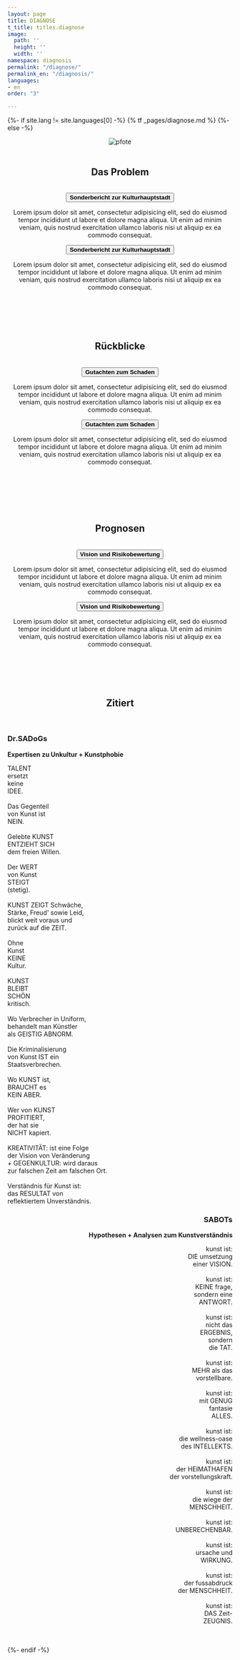 ```yaml
---
layout: page
title: DIAGNOSE
t_title: titles.diagnose
image:
  path: ''
  height: ''
  width: ''
namespace: diagnosis
permalink: "/diagnose/"
permalink_en: "/diagnosis/"
languages:
- en
order: "3"

---
```

{%- if site.lang != site.languages[0] -%}
  {% tf _pages/diagnose.md %}
{%- else -%}
  <div align="center">
    <div class="col-12 col-lg-10 col-xl-8">
      <img class="is-small" src="{{ "/assets/images/pfote.png" | relative_url }}" alt="pfote">
      <br> <br>
      <h2 class="post__subtitle"><span>Das Problem</span></h2>  
      <br>
    </div>
    <div class="accordion">
      <button class="accordion__button h4"><strong>Sonderbericht zur Kulturhauptstadt</strong></button>
      <div class="accordion-content">
        <div class="col-12 col-lg-10 col-xl-8">
          <p>Lorem ipsum dolor sit amet, consectetur adipisicing elit, sed do eiusmod tempor incididunt ut labore et dolore magna aliqua. Ut enim ad minim veniam, quis nostrud exercitation ullamco laboris nisi ut aliquip ex ea commodo consequat.</p>
        </div>
      </div>    
      <button class="accordion__button h4"><strong>Sonderbericht zur Kulturhauptstadt</strong></button>
      <div class="accordion-content">
        <div class="col-12 col-lg-10 col-xl-8">
          <p>Lorem ipsum dolor sit amet, consectetur adipisicing elit, sed do eiusmod tempor incididunt ut labore et dolore magna aliqua. Ut enim ad minim veniam, quis nostrud exercitation ullamco laboris nisi ut aliquip ex ea commodo consequat.</p>
        </div>
      </div>
    </div>
    <br> <br>
  </div>

  <div class="is-light_bg" align="center">
    <div class="col-12 col-lg-10 col-xl-8">
      <br> <br>
      <h2 class="post__subtitle"><span>Rückblicke</span></h2>  
      <br>
    </div>
    <div class="accordion">
      <button class="accordion__button h4"><strong>Gutachten zum Schaden</strong></button>
      <div class="accordion-content">
        <div class="col-12 col-lg-10 col-xl-8">
          <p>Lorem ipsum dolor sit amet, consectetur adipisicing elit, sed do eiusmod tempor incididunt ut labore et dolore magna aliqua. Ut enim ad minim veniam, quis nostrud exercitation ullamco laboris nisi ut aliquip ex ea commodo consequat.</p>
        </div>
      </div>    
      <button class="accordion__button h4"><strong>Gutachten zum Schaden</strong></button>
      <div class="accordion-content">
        <div class="col-12 col-lg-10 col-xl-8">
          <p>Lorem ipsum dolor sit amet, consectetur adipisicing elit, sed do eiusmod tempor incididunt ut labore et dolore magna aliqua. Ut enim ad minim veniam, quis nostrud exercitation ullamco laboris nisi ut aliquip ex ea commodo consequat.</p>
        </div>
      </div>
    </div>
    <br> <br> <br>
  </div>

  <div align="center">
    <div class="col-12 col-lg-10 col-xl-8">
      <br><br>
      <h2 class="post__subtitle"><span>Prognosen</span></h2>  
      <br>
    </div>
    <div class="accordion">
      <button class="accordion__button h4"><strong>Vision und Risikobewertung</strong></button>
      <div class="accordion-content">
        <div class="col-12 col-lg-10 col-xl-8">
          <p>Lorem ipsum dolor sit amet, consectetur adipisicing elit, sed do eiusmod tempor incididunt ut labore et dolore magna aliqua. Ut enim ad minim veniam, quis nostrud exercitation ullamco laboris nisi ut aliquip ex ea commodo consequat.</p>
        </div>
      </div>    
      <button class="accordion__button h4"><strong>Vision und Risikobewertung</strong></button>
      <div class="accordion-content">
        <div class="col-12 col-lg-10 col-xl-8">
          <p>Lorem ipsum dolor sit amet, consectetur adipisicing elit, sed do eiusmod tempor incididunt ut labore et dolore magna aliqua. Ut enim ad minim veniam, quis nostrud exercitation ullamco laboris nisi ut aliquip ex ea commodo consequat.</p>
        </div>
      </div>
    </div>
    <br> <br>
  </div>

  <div class="is-light_bg" align="center">
    <div class="col-12 col-lg-10 col-xl-8">
      <br> <br>
      <h2 class="post__subtitle"><span>Zitiert</span></h2>  
      <br>
      <div class="row">
        <div class="col-6" align="left">
          <h3><strong>Dr.SADoGs</strong></h3>
          <strong>Expertisen zu Unkultur + Kunstphobie</strong>
          <p>          
            TALENT<br>
            ersetzt<br>
            keine<br>
            IDEE.<br>
            <br>
            Das Gegenteil<br>
            von Kunst ist<br>
            NEIN.<br>
            <br>
            Gelebte KUNST<br>
            ENTZIEHT SICH<br>
            dem freien Willen.<br>
            <br>
            Der WERT<br>
            von Kunst<br>
            STEIGT<br>
            (stetig).<br>
            <br>
            KUNST ZEIGT Schwäche,<br>
            Stärke, Freud' sowie Leid,<br>
            blickt weit voraus und<br>
            zurück auf die ZEIT.<br>
            <br>
            Ohne<br>
            Kunst<br>
            KEINE<br>
            Kultur.<br>
            <br>
            KUNST<br>
            BLEIBT<br>
            SCHÖN<br>
            kritisch.<br>
            <br>
            Wo Verbrecher in Uniform,<br>
            behandelt man Künstler<br>
            als GEISTIG ABNORM.<br>
            <br>
            Die Kriminalisierung<br>
            von Kunst IST ein<br>
            Staatsverbrechen.<br>
            <br>
            Wo KUNST ist,<br>
            BRAUCHT es<br>
            KEIN ABER.<br>
            <br>
            Wer von KUNST<br>
            PROFITIERT,<br>
            der hat sie<br>
            NICHT kapiert.<br>
            <br>
            KREATIVITÄT: ist eine Folge<br>
            der Vision von Veränderung<br>
            + GEGENKULTUR: wird daraus<br>
            zur falschen Zeit am falschen Ort.<br>
            <br>
            Verständnis für Kunst ist:<br>
            das RESULTAT von<br>
            reflektiertem Unverständnis.<br>
          </p>
        </div>
        <div class="col-6" align="right">
          <h3><strong>SABOTs</strong></h3>
          <strong>Hypothesen + Analysen zum Kunstverständnis</strong>
          <p>
            kunst ist:<br>
            DIE umsetzung<br>
            einer VISION.<br>
            <br>
            kunst ist:<br>
            KEINE frage,<br>
            sondern eine<br>
            ANTWORT.<br>
            <br>
            kunst ist:<br>
            nicht das<br>
            ERGEBNIS,<br>
            sondern<br>
            die TAT.<br>
            <br>
            kunst ist:<br>
            MEHR als das<br>
            vorstellbare.<br>
            <br>
            kunst ist:<br>
            mit GENUG<br>
            fantasie<br>
            ALLES.<br>
            <br>
            kunst ist:<br>
            die wellness-oase<br>
            des INTELLEKTS.<br>
            <br>
            kunst ist:<br>
            der HEIMATHAFEN<br>
            der vorstellungskraft.<br>
            <br>
            kunst ist:<br>
            die wiege der<br>
            MENSCHHEIT.<br>
            <br>
            kunst ist:<br>
            UNBERECHENBAR.<br>
            <br>
            kunst ist:<br>
            ursache und<br>
            WIRKUNG.<br>
            <br>
            kunst ist:<br>
            der fussabdruck<br>
            der MENSCHHEIT.<br>
            <br>
            kunst ist:<br>
            DAS Zeit-<br>
            ZEUGNIS.<br>          
          </p>
        </div>
      </div>
      <br> <br>
    </div>  
  </div>
{%- endif -%}